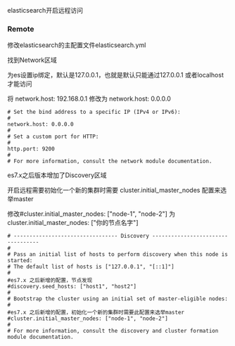 elasticsearch开启远程访问
### Remote
修改elasticsearch的主配置文件elasticsearch.yml

找到Network区域

为es设置ip绑定，默认是127.0.0.1，也就是默认只能通过127.0.0.1 或者localhost才能访问

将 network.host: 192.168.0.1 修改为 network.host: 0.0.0.0 


```
# Set the bind address to a specific IP (IPv4 or IPv6):
#
network.host: 0.0.0.0
#
# Set a custom port for HTTP:
#
http.port: 9200
#
# For more information, consult the network module documentation.
```

es7.x之后版本增加了Discovery区域

开启远程需要初始化一个新的集群时需要 cluster.initial_master_nodes 配置来选举master

修改#cluster.initial_master_nodes: ["node-1", "node-2"] 为 cluster.initial_master_nodes: ["你的节点名字"]

```
# --------------------------------- Discovery ----------------------------------
#
# Pass an initial list of hosts to perform discovery when this node is started:
# The default list of hosts is ["127.0.0.1", "[::1]"]
#
#es7.x 之后新增的配置，节点发现
#discovery.seed_hosts: ["host1", "host2"]
#
# Bootstrap the cluster using an initial set of master-eligible nodes:
#
#es7.x 之后新增的配置，初始化一个新的集群时需要此配置来选举master
#cluster.initial_master_nodes: ["node-1", "node-2"]
#
# For more information, consult the discovery and cluster formation module documentation.
```